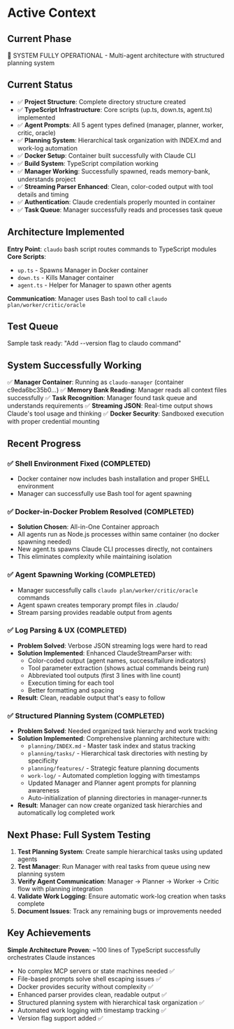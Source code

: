 # Active Context

## Current Phase
🎉 SYSTEM FULLY OPERATIONAL - Multi-agent architecture with structured planning system

## Current Status
- ✅ **Project Structure**: Complete directory structure created
- ✅ **TypeScript Infrastructure**: Core scripts (up.ts, down.ts, agent.ts) implemented  
- ✅ **Agent Prompts**: All 5 agent types defined (manager, planner, worker, critic, oracle)
- ✅ **Planning System**: Hierarchical task organization with INDEX.md and work-log automation
- ✅ **Docker Setup**: Container built successfully with Claude CLI
- ✅ **Build System**: TypeScript compilation working
- ✅ **Manager Working**: Successfully spawned, reads memory-bank, understands project
- ✅ **Streaming Parser Enhanced**: Clean, color-coded output with tool details and timing
- ✅ **Authentication**: Claude credentials properly mounted in container
- ✅ **Task Queue**: Manager successfully reads and processes task queue

## Architecture Implemented

**Entry Point**: `claudo` bash script routes commands to TypeScript modules
**Core Scripts**:
- `up.ts` - Spawns Manager in Docker container
- `down.ts` - Kills Manager container  
- `agent.ts` - Helper for Manager to spawn other agents

**Communication**: Manager uses Bash tool to call `claudo plan/worker/critic/oracle`

## Test Queue
Sample task ready: "Add --version flag to claudo command"

## System Successfully Working
✅ **Manager Container**: Running as `claudo-manager` (container c9eda6bc35b0...)
✅ **Memory Bank Reading**: Manager reads all context files successfully
✅ **Task Recognition**: Manager found task queue and understands requirements
✅ **Streaming JSON**: Real-time output shows Claude's tool usage and thinking
✅ **Docker Security**: Sandboxed execution with proper credential mounting

## Recent Progress

### ✅ **Shell Environment Fixed** (COMPLETED)
- Docker container now includes bash installation and proper SHELL environment
- Manager can successfully use Bash tool for agent spawning

### ✅ **Docker-in-Docker Problem Resolved** (COMPLETED)
- **Solution Chosen**: All-in-One Container approach
- All agents run as Node.js processes within same container (no docker spawning needed)
- New agent.ts spawns Claude CLI processes directly, not containers
- This eliminates complexity while maintaining isolation

### ✅ **Agent Spawning Working** (COMPLETED)
- Manager successfully calls `claudo plan/worker/critic/oracle` commands
- Agent spawn creates temporary prompt files in .claudo/
- Stream parsing provides readable output from agents

### ✅ **Log Parsing & UX** (COMPLETED)
- **Problem Solved**: Verbose JSON streaming logs were hard to read
- **Solution Implemented**: Enhanced ClaudeStreamParser with:
  - Color-coded output (agent names, success/failure indicators)
  - Tool parameter extraction (shows actual commands being run)
  - Abbreviated tool outputs (first 3 lines with line count)
  - Execution timing for each tool
  - Better formatting and spacing
- **Result**: Clean, readable output that's easy to follow

### ✅ **Structured Planning System** (COMPLETED)
- **Problem Solved**: Needed organized task hierarchy and work tracking
- **Solution Implemented**: Comprehensive planning architecture with:
  - `planning/INDEX.md` - Master task index and status tracking
  - `planning/tasks/` - Hierarchical task directories with nesting by specificity
  - `planning/features/` - Strategic feature planning documents
  - `work-log/` - Automated completion logging with timestamps
  - Updated Manager and Planner agent prompts for planning awareness
  - Auto-initialization of planning directories in manager-runner.ts
- **Result**: Manager can now create organized task hierarchies and automatically log completed work

## Next Phase: Full System Testing
1. **Test Planning System**: Create sample hierarchical tasks using updated agents
2. **Test Manager**: Run Manager with real tasks from queue using new planning system
3. **Verify Agent Communication**: Manager → Planner → Worker → Critic flow with planning integration
4. **Validate Work Logging**: Ensure automatic work-log creation when tasks complete
5. **Document Issues**: Track any remaining bugs or improvements needed

## Key Achievements
**Simple Architecture Proven**: ~100 lines of TypeScript successfully orchestrates Claude instances
- No complex MCP servers or state machines needed ✅
- File-based prompts solve shell escaping issues ✅
- Docker provides security without complexity ✅
- Enhanced parser provides clean, readable output ✅
- Structured planning system with hierarchical task organization ✅
- Automated work logging with timestamp tracking ✅
- Version flag support added ✅